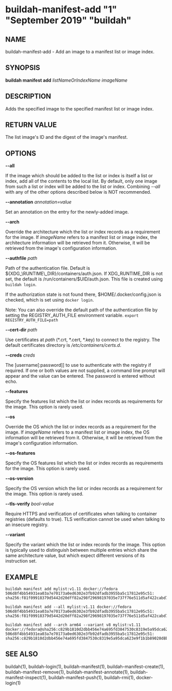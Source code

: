 # buildah-manifest-add "1" "September 2019" "buildah"

## NAME

buildah\-manifest\-add - Add an image to a manifest list or image index.

## SYNOPSIS

**buildah manifest add** *listNameOrIndexName* *imageName*

## DESCRIPTION

Adds the specified image to the specified manifest list or image index.

## RETURN VALUE

The list image's ID and the digest of the image's manifest.

## OPTIONS

**--all**

If the image which should be added to the list or index is itself a list or
index, add all of the contents to the local list.  By default, only one image
from such a list or index will be added to the list or index.  Combining
*--all* with any of the other options described below is NOT recommended.

**--annotation** *annotation=value*

Set an annotation on the entry for the newly-added image.

**--arch**

Override the architecture which the list or index records as a requirement for
the image.  If *imageName* refers to a manifest list or image index, the
architecture information will be retrieved from it.  Otherwise, it will be
retrieved from the image's configuration information.

**--authfile** *path*

Path of the authentication file. Default is ${XDG_\RUNTIME\_DIR}/containers/auth.json. If XDG_RUNTIME_DIR is not set, the default is /run/containers/$UID/auth.json. This file is created using `buildah login`.

If the authorization state is not found there, $HOME/.docker/config.json is checked, which is set using `docker login`.

Note: You can also override the default path of the authentication file by setting the REGISTRY\_AUTH\_FILE
environment variable. `export REGISTRY_AUTH_FILE=path`

**--cert-dir** *path*

Use certificates at *path* (\*.crt, \*.cert, \*.key) to connect to the registry.
The default certificates directory is _/etc/containers/certs.d_.

**--creds** *creds*

The [username[:password]] to use to authenticate with the registry if required.
If one or both values are not supplied, a command line prompt will appear and the
value can be entered.  The password is entered without echo.

**--features**

Specify the features list which the list or index records as requirements for
the image.  This option is rarely used.

**--os**

Override the OS which the list or index records as a requirement for the image.
If *imageName* refers to a manifest list or image index, the OS information
will be retrieved from it.  Otherwise, it will be retrieved from the image's
configuration information.

**--os-features**

Specify the OS features list which the list or index records as requirements
for the image.  This option is rarely used.

**--os-version**

Specify the OS version which the list or index records as a requirement for the
image.  This option is rarely used.

**--tls-verify** *bool-value*

Require HTTPS and verification of certificates when talking to container registries (defaults to true).  TLS verification cannot be used when talking to an insecure registry.

**--variant**

Specify the variant which the list or index records for the image.  This option
is typically used to distinguish between multiple entries which share the same
architecture value, but which expect different versions of its instruction set.

## EXAMPLE

```
buildah manifest add mylist:v1.11 docker://fedora
506d8f4bb54931ea03a7e70173a0ed6302e3fb92dfadb3955ba5c17812e95c51: sha256:f81f09918379d5442d20dff82a298f29698197035e737f76e511d5af422cabd7
```

```
buildah manifest add --all mylist:v1.11 docker://fedora
506d8f4bb54931ea03a7e70173a0ed6302e3fb92dfadb3955ba5c17812e95c51: sha256:f81f09918379d5442d20dff82a298f29698197035e737f76e511d5af422cabd7
```

```
buildah manifest add --arch arm64 --variant v8 mylist:v1.11 docker://fedora@sha256:c829b1810d2dbb456e74a695fd3847530c8319e5a95dca623e9f1b1b89020d8b
506d8f4bb54931ea03a7e70173a0ed6302e3fb92dfadb3955ba5c17812e95c51: sha256:c829b1810d2dbb456e74a695fd3847530c8319e5a95dca623e9f1b1b89020d8b
```

## SEE ALSO
buildah(1), buildah-login(1), buildah-manifest(1), buildah-manifest-create(1), buildah-manifest-remove(1), buildah-manifest-annotate(1), buildah-manifest-inspect(1), buildah-manifest-push(1), buildah-rmi(1), docker-login(1)
